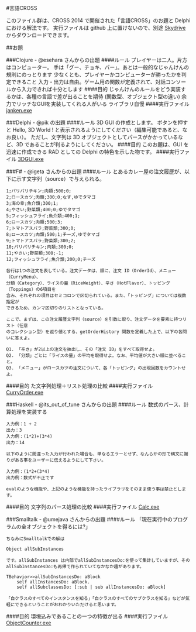 #言語CROSS

このファイル群は、CROSS 2014 で開催された「言語CROSS」のお題と Delphi における解法です。
実行ファイルは github 上に置けないので、別途 [Skydrive](https://skydrive.live.com/redir?resid=F63E36483C16B294%21441) からダウンロードできます。

##お題

###Clojure - @esehara さんからの出題
####ルール
	プレイヤーは二人。片方はコンピューター。 
	手は「グー、チョキ、パー」。あとは一般的なじゃんけんの規則にのっとります 
	少なくとも、プレイヤーかコンピューターが勝ったかを判定できること 
	入力・出力は自由。ゲーム用の関数が定義されて、対話コンソールから入力できれば十分とします 
####目的
	じゃんけんのルールをどう実装するかは、各種の言語で差が出ることを期待 
	(関数型、オブジェクト型の違い) 
	余力でリッチなGUIを実装してくれる人がいる 
	ライブラリ自慢 
####実行ファイル
	[janken.exe](https://skydrive.live.com/redir?resid=F63E36483C16B294%21440)

###Delphi - @pik の出題
####ルール
	3D GUI の作成とします。
	ボタンを押すと Hello, 3D World ! と表示されるようにしてください（編集可能であると、なお良い）。
	ただし、文字列は 3D オブジェクトとしてパースがかかっているなど、3D であることが判るようにしてください。
####目的
	このお題は、GUI を迅速に作成できる RAD としての Delphi の特色を示した物です。
####実行ファイル
	[3DGUI.exe](https://skydrive.live.com/redir?resid=F63E36483C16B294%21438)


###F# - @igeta さんからの出題
####ルール
	とあるカレー屋の注文履歴が、以下に示す文字列（source）で与えられる。

	1;パリパリチキン;肉類;500;0;
	2;ロースカツ;肉類;300;0;なす,ゆでタマゴ
	3;海の幸;魚介類;300;1;
	4;やさい;野菜類;400;0;ゆでタマゴ
	5;フィッシュフライ;魚介類;400;1;
	6;ロースカツ;肉類;500;3;
	7;トマトアスパラ;野菜類;300;0;
	8;ロースカツ;肉類;500;1;チーズ,ゆでタマゴ
	9;トマトアスパラ;野菜類;300;2;
	10;パリパリチキン;肉類;300;0;
	11;やさい;野菜類;300;-1;
	12;フィッシュフライ;魚介類;200;0;チーズ

	各行は1つの注文を表している。注文データは、順に、注文 ID（OrderId）、メニュー（CurryMenu）、
	分類（Category）、ライスの量（RiceWeight）、辛さ（HotFlavor）、トッピング（Toppings）の6項目を
	含み、それぞれの項目はセミコロンで区切られている。また、「トッピング」については複数指定が
	できるため、カンマ区切りのリストとなっている。

	ここで、まずは、この注文履歴文字列（source）を引数に取り、注文データを要素に持つリスト（任意
	のコレクション型）を返り値とする、getOrderHistory 関数を定義した上で、以下の各問いに答えよ。

	Q1. 「辛さ」が2以上の注文を抽出し、その「注文 ID」をすべて取得せよ。
	Q2. 「分類」ごとに「ライスの量」の平均を取得せよ。なお、平均値が大きい順に並べること。
	Q3. 「メニュー」がロースカツの注文について、各「トッピング」の出現回数をカウントせよ。
####目的
	た文字列処理＋リスト処理の比較
####実行ファイル
	[CurryOrder.exe](https://skydrive.live.com/redir?resid=F63E36483C16B294%21439)



###Haskell - @its_out_of_tune さんからの出題
####ルール
	数式のパース、計算処理を実装する

	入力例：1 + 2
	出力：3
	入力例：(1*2)+(3*4)
	出力：14

	以下のように間違った入力が行われた場合も、単なるエラーとせず、なんらかの形で構文に謝りがある事をユーザーに伝えるようにして下さい。

	入力例：(1*2+(3*4)
	出力例：数式が不正です

	evalのような機能や、上記のような機能を持ったライブラリをそのまま使う事は禁止とします。
####目的
	文字列のパース処理の比較
####実行ファイル
	[Calc.exe](https://skydrive.live.com/redir?resid=F63E36483C16B294%21437)


###Smalltalk - @umejava さんからの出題
####ルール
	「現在実行中のプログラムの全オブジェクトを得るには?」

	ちなみにSmalltalkでの解は

	Object allSubInstances 

	です。allSubInstances は内部でallSubInstancesDo:を使って集計していますが、そのallSubInstancesDo:も再帰で作られていてなかなか趣があります。

	TBehavior>>allSubInstancesDo: aBlock 
		self allInstancesDo: aBlock.
		self allSubclassesDo: [:sub | sub allInstancesDo: aBlock]

	「自クラスのすべてのインスタンスを知る」「自クラスのすべてのサブクラスを知る」などが気軽にできるということがおわかりいただけると思います。

####目的
	環境込みであることの一つの特徴が出る
####実行ファイル
	[ObjectCounter.exe](https://skydrive.live.com/redir?resid=F63E36483C16B294%21441)
